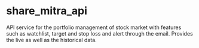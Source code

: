 # share_mitra_api
API service for the portfolio management of stock market with features such as watchlist, target and stop loss and alert through the email. 
Provides the live as well as the historical data.
